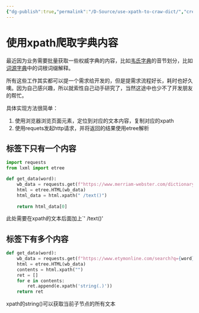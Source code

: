 ```yaml
---
{"dg-publish":true,"permalink":"/D-Source/use-xpath-to-craw-dict/","created":"2022-06-15T09:59:46.000+08:00"}
---
```


# 使用xpath爬取字典内容
最近因为业务需要批量获取一些权威字典的内容，比如[韦氏字典](https://www.merriam-webster.com/)的音节划分，比如[词源字典](https://www.etymonline.com)中的词根词缀解释。

所有这些工作其实都可以提一个需求给开发的，但是提需求流程好长，耗时也好久噢。因为自己感兴趣，所以就索性自己动手研究了，当然这途中也少不了开发朋友的帮忙。

具体实现方法很简单：
1. 使用浏览器浏览页面元素，定位到对应的文本内容，复制对应的xpath
2. 使用requets发起http请求，并将返回的结果使用etree解析

## 标签下只有一个内容
```Python
import requests
from lxml import etree

def get_data(word):  
    wb_data = requests.get(f"https://www.merriam-webster.com/dictionary/{word}").text  
    html = etree.HTML(wb_data)  
    html_data = html.xpath(" /text()")  
	
	return html_data[0]  
```
此处需要在xpath的文本后面加上`' /text()'


## 标签下有多个内容
```Python
def get_data(word):  
    wb_data = requests.get(f"https://www.etymonline.com/search?q={word}").text  
    html = etree.HTML(wb_data)   
    contents = html.xpath("")  
    ret = []  
    for e in contents:  
        ret.append(e.xpath('string(.)'))
	return ret
```
xpath的string()可以获取当前子节点的所有文本
